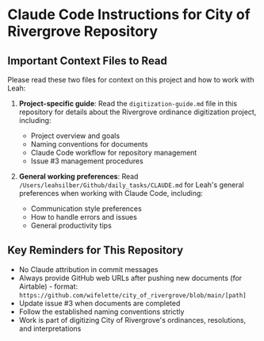 # Claude Code Instructions for City of Rivergrove Repository

## Important Context Files to Read

Please read these two files for context on this project and how to work with Leah:

1. **Project-specific guide**: Read the `digitization-guide.md` file in this repository for details about the Rivergrove ordinance digitization project, including:
   - Project overview and goals
   - Naming conventions for documents
   - Claude Code workflow for repository management
   - Issue #3 management procedures

2. **General working preferences**: Read `/Users/leahsilber/Github/daily_tasks/CLAUDE.md` for Leah's general preferences when working with Claude Code, including:
   - Communication style preferences
   - How to handle errors and issues
   - General productivity tips

## Key Reminders for This Repository

- No Claude attribution in commit messages
- Always provide GitHub web URLs after pushing new documents (for Airtable) - format: `https://github.com/wifelette/city_of_rivergrove/blob/main/[path]`
- Update issue #3 when documents are completed
- Follow the established naming conventions strictly
- Work is part of digitizing City of Rivergrove's ordinances, resolutions, and interpretations